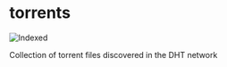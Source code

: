 torrents 
========
![Indexed](https://img.shields.io/badge/indexed-160656-blue)

Collection of torrent files discovered in the DHT network
